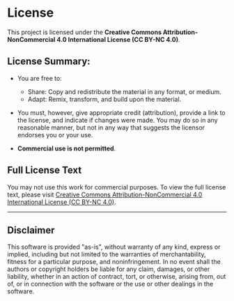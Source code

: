 # License

This project is licensed under the **Creative Commons Attribution-NonCommercial 4.0 International License (CC BY-NC 4.0)**.

## License Summary:

-    You are free to:

     -    Share: Copy and redistribute the material in any format, or medium.
     -    Adapt: Remix, transform, and build upon the material.

-    You must, however, give appropriate credit (attribution), provide a link to the license, and indicate if changes were made. You may do so in any reasonable manner, but not in any way that suggests the licensor endorses you or your use.

-    **Commercial use is not permitted**.

## Full License Text

You may not use this work for commercial purposes. To view the full license text, please visit [Creative Commons Attribution-NonCommercial 4.0 International License (CC BY-NC 4.0)](https://creativecommons.org/licenses/by-nc/4.0/).

---

## Disclaimer

This software is provided "as-is", without warranty of any kind, express or implied, including but not limited to the warranties of merchantability, fitness for a particular purpose, and noninfringement. In no event shall the authors or copyright holders be liable for any claim, damages, or other liability, whether in an action of contract, tort, or otherwise, arising from, out of, or in connection with the software or the use or other dealings in the software.

